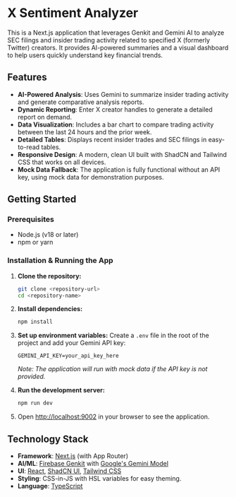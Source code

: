 # X Sentiment Analyzer

This is a Next.js application that leverages Genkit and Gemini AI to analyze SEC filings and insider trading activity related to specified X (formerly Twitter) creators. It provides AI-powered summaries and a visual dashboard to help users quickly understand key financial trends.

## Features

- **AI-Powered Analysis**: Uses Gemini to summarize insider trading activity and generate comparative analysis reports.
- **Dynamic Reporting**: Enter X creator handles to generate a detailed report on demand.
- **Data Visualization**: Includes a bar chart to compare trading activity between the last 24 hours and the prior week.
- **Detailed Tables**: Displays recent insider trades and SEC filings in easy-to-read tables.
- **Responsive Design**: A modern, clean UI built with ShadCN and Tailwind CSS that works on all devices.
- **Mock Data Fallback**: The application is fully functional without an API key, using mock data for demonstration purposes.

## Getting Started

### Prerequisites

- Node.js (v18 or later)
- npm or yarn

### Installation & Running the App

1.  **Clone the repository:**
    ```bash
    git clone <repository-url>
    cd <repository-name>
    ```

2.  **Install dependencies:**
    ```bash
    npm install
    ```

3.  **Set up environment variables:**
    Create a `.env` file in the root of the project and add your Gemini API key:
    ```
    GEMINI_API_KEY=your_api_key_here
    ```
    *Note: The application will run with mock data if the API key is not provided.*

4.  **Run the development server:**
    ```bash
    npm run dev
    ```

5.  Open [http://localhost:9002](http://localhost:9002) in your browser to see the application.

## Technology Stack

- **Framework**: [Next.js](https://nextjs.org/) (with App Router)
- **AI/ML**: [Firebase Genkit](https://firebase.google.com/docs/genkit) with [Google's Gemini Model](https://deepmind.google/technologies/gemini/)
- **UI**: [React](https://react.dev/), [ShadCN UI](https://ui.shadcn.com/), [Tailwind CSS](https://tailwindcss.com/)
- **Styling**: CSS-in-JS with HSL variables for easy theming.
- **Language**: [TypeScript](https://www.typescriptlang.org/)
